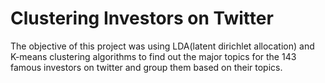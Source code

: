 # Clustering Investors on Twitter
The objective of this project was using LDA(latent dirichlet allocation) and K-means clustering algorithms to find out the major topics for the 143 famous investors on twitter and group them based on their topics.

